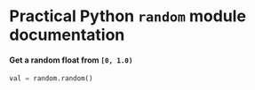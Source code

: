 # Practical Python `random` module documentation

#### Get a random float from `[0, 1.0)`
```python
val = random.random()
```